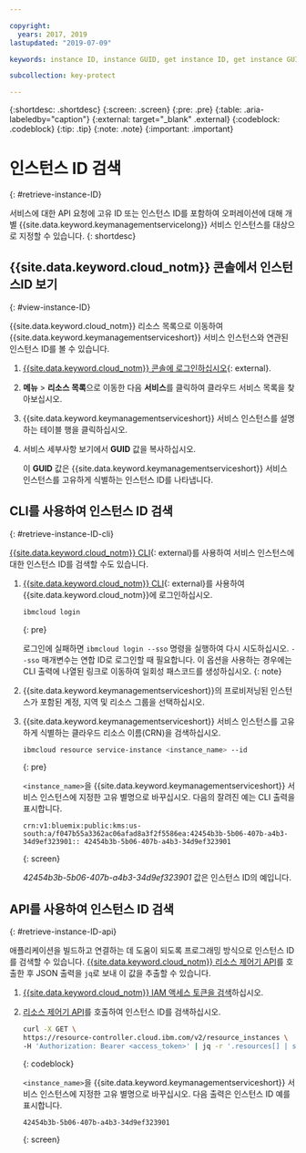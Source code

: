```yaml
---

copyright:
  years: 2017, 2019
lastupdated: "2019-07-09"

keywords: instance ID, instance GUID, get instance ID, get instance GUID, instance ID API, instance ID CLI

subcollection: key-protect

---
```


{:shortdesc: .shortdesc}
{:screen: .screen}
{:pre: .pre}
{:table: .aria-labeledby="caption"}
{:external: target="_blank" .external}
{:codeblock: .codeblock}
{:tip: .tip}
{:note: .note}
{:important: .important}

# 인스턴스 ID 검색
{: #retrieve-instance-ID}

서비스에 대한 API 요청에 고유 ID 또는 인스턴스 ID를 포함하여 오퍼레이션에 대해 개별 {{site.data.keyword.keymanagementservicelong}} 서비스 인스턴스를 대상으로 지정할 수 있습니다.
{: shortdesc}

## {{site.data.keyword.cloud_notm}} 콘솔에서 인스턴스ID 보기
{: #view-instance-ID}

{{site.data.keyword.cloud_notm}} 리소스 목록으로 이동하여 {{site.data.keyword.keymanagementserviceshort}} 서비스 인스턴스와 연관된 인스턴스 ID를 볼 수 있습니다.

1. [{{site.data.keyword.cloud_notm}} 콘솔에 로그인하십시오](https://{DomainName}){: external}.
2. **메뉴** &gt; **리소스 목록**으로 이동한 다음 **서비스**를 클릭하여 클라우드 서비스 목록을 찾아보십시오.
3. {{site.data.keyword.keymanagementserviceshort}} 서비스 인스턴스를 설명하는 테이블 행을 클릭하십시오.
4. 서비스 세부사항 보기에서 **GUID** 값을 복사하십시오.

    이 **GUID** 값은 {{site.data.keyword.keymanagementserviceshort}} 서비스 인스턴스를 고유하게 식별하는 인스턴스 ID를 나타냅니다.

## CLI를 사용하여 인스턴스 ID 검색
{: #retrieve-instance-ID-cli}

[{{site.data.keyword.cloud_notm}} CLI](/docs/cli?topic=cloud-cli-getting-started){: external}를 사용하여 서비스 인스턴스에 대한 인스턴스 ID를 검색할 수도 있습니다.

1. [{{site.data.keyword.cloud_notm}} CLI](/docs/cli?topic=cloud-cli-getting-started){: external}를 사용하여 {{site.data.keyword.cloud_notm}}에 로그인하십시오.

    ```sh
    ibmcloud login 
    ```
    {: pre}

    로그인에 실패하면 `ibmcloud login --sso` 명령을 실행하여 다시 시도하십시오. `--sso` 매개변수는 연합 ID로 로그인할 때 필요합니다. 이 옵션을 사용하는 경우에는 CLI 출력에 나열된 링크로 이동하여 일회성 패스코드를 생성하십시오.
    {: note}

2. {{site.data.keyword.keymanagementserviceshort}}의 프로비저닝된 인스턴스가 포함된 계정, 지역 및 리소스 그룹을 선택하십시오.

3. {{site.data.keyword.keymanagementserviceshort}} 서비스 인스턴스를 고유하게 식별하는 클라우드 리소스 이름(CRN)을 검색하십시오. 

    ```sh
    ibmcloud resource service-instance <instance_name> --id
    ```
    {: pre}

    `<instance_name>`을 {{site.data.keyword.keymanagementserviceshort}} 서비스 인스턴스에 지정한 고유 별명으로 바꾸십시오. 다음의 잘려진 예는 CLI 출력을 표시합니다.

    ```
    crn:v1:bluemix:public:kms:us-south:a/f047b55a3362ac06afad8a3f2f5586ea:42454b3b-5b06-407b-a4b3-34d9ef323901:: 42454b3b-5b06-407b-a4b3-34d9ef323901
    ```
    {: screen}

    _42454b3b-5b06-407b-a4b3-34d9ef323901_ 값은 인스턴스 ID의 예입니다.


## API를 사용하여 인스턴스 ID 검색
{: #retrieve-instance-ID-api}

애플리케이션을 빌드하고 연결하는 데 도움이 되도록 프로그래밍 방식으로 인스턴스 ID를 검색할 수 있습니다. [{{site.data.keyword.cloud_notm}} 리소스 제어기 API](https://{DomainName}/apidocs/resource-controller)를 호출한 후 JSON 출력을 `jq`로 보내 이 값을 추출할 수 있습니다. 

1. [{{site.data.keyword.cloud_notm}} IAM 액세스 토큰을 검색](/docs/services/key-protect?topic=key-protect-retrieve-access-token)하십시오.
2. [리소스 제어기 API](https://{DomainName}/apidocs/resource-controller)를 호출하여 인스턴스 ID를 검색하십시오.

    ```sh
    curl -X GET \
    https://resource-controller.cloud.ibm.com/v2/resource_instances \
    -H 'Authorization: Bearer <access_token>' | jq -r '.resources[] | select(.name | contains("<instance_name>")) | .guid'
    ```
    {: codeblock}

    `<instance_name>`을 {{site.data.keyword.keymanagementserviceshort}} 서비스 인스턴스에 지정한 고유 별명으로 바꾸십시오. 다음 출력은 인스턴스 ID 예를 표시합니다.

    ```
    42454b3b-5b06-407b-a4b3-34d9ef323901
    ```
    {: screen}
